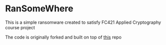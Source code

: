 # RanSomeWhere
This is a simple ransomware created to satisfy FC421 Applied Cryptography course project

The code is originally forked and built on top of [this](https://github.com/bing0o/simple_ransomware.git) repo
